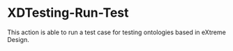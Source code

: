 # XDTesting-Run-Test
This action is able to run a test case for testing ontologies based in eXtreme Design. 
